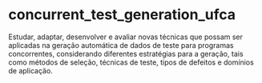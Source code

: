 # concurrent_test_generation_ufca
Estudar, adaptar, desenvolver e avaliar novas técnicas que possam ser aplicadas na geração automática de dados de teste para programas concorrentes, considerando diferentes estratégias para a geração, tais como métodos de seleção, técnicas de teste, tipos de defeitos e domínios de aplicação.
